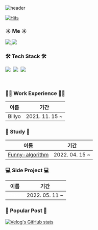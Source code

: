 ![header](https://capsule-render.vercel.app/api?type=Waving&color=gradient&height=200&section=header&text=Hi👋%20,I'm%20SeokMin&fontSize=70)

[![Hits](https://hits.seeyoufarm.com/api/count/incr/badge.svg?url=https%3A%2F%2Fgithub.com%2FSungSeokMin&count_bg=%2379C83D&title_bg=%23555555&icon=&icon_color=%23E7E7E7&title=hits&edge_flat=false)](https://hits.seeyoufarm.com)

<div>
  <h3>☀️ Me ☀️</h3> 
    <p> 
    <a href="https://velog.io/@jkl1545">
      <img src="http://img.shields.io/badge/-Velog-green?style=flat&logo=Blogger&logoColor=white" />
    </a>
      <a href="https://instagram.com/sungstonemin">
      <img src="http://img.shields.io/badge/-Instagram-white?style=flat&logo=Instagram&link=https://instagram.com/sungstonemin" />
    </a>
    </P>
</div>

<div>
  <h3>🛠 Tech Stack 🛠</h3> 
  <p>
    <img src="https://img.shields.io/badge/-JavaScript-F7DF1E?style=flat-square&logo=JavaScript&logoColor=white" />&nbsp
    <img src="https://img.shields.io/badge/-TypeScript-3178C6?style=flat-square&logo=TypeScript&logoColor=white" />&nbsp
    <img src="https://img.shields.io/badge/-React-61DAFB?style=flat-square&logo=React&logoColor=white" />&nbsp
  </P>
</div>

<br>

<div>
  <h3>👨‍💻 Work Experience 👨‍💻</h3>

| 이름   | 기간           |
| ------ | -------------- |
| Billyo | 2021. 11. 15 ~ |

</div>

<div>
  <h3>📝 Study 📝</h3>

| 이름                                                                                                 | 기간           |
| ---------------------------------------------------------------------------------------------------- | -------------- |
| <a href="https://github.com/funny-algorithm/algorithm-study/tree/master/seokmin">Funny-algorithm</a> | 2022. 04. 15 ~ |

</div>

<div>
  <h3>💻 Side Project 💻</h3>

| 이름                                                                             | 기간           |
| -------------------------------------------------------------------------------- | -------------- |
| <a href="https://github.com/TeamSmalt/fittoo_web" style="color: #fff">Fittoo</a> | 2022. 05. 11 ~ |

</div>

<div>
  <h3>🙌 Popular Post 🙌</h3>

[![Velog's GitHub stats](https://velog-readme-stats.vercel.app/api?name=jkl1545&slug=React-Query&color=dark)](https://velog.io/@jkl1545/React-Query)

</div>
